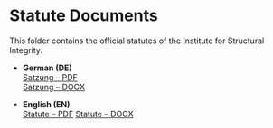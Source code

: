 # Statute Documents

This folder contains the official statutes of the Institute for Structural Integrity.

- **German (DE)**  
  [Satzung – PDF](./DE%20-%20Forma%20-%20e.%20V.%20Satzung.pdf)  
  [Satzung – DOCX](./DE%20-%20Forma%20-%20e.%20V.%20Satzung.docx)

- **English (EN)**  
  [Statute – PDF](./EN%20-%20Forma%20-%20e.%20V.%20Statue.pdf)
  [Statute – DOCX](./EN%20-%20Forma%20-%20e.%20V.%20Statute.docx)
